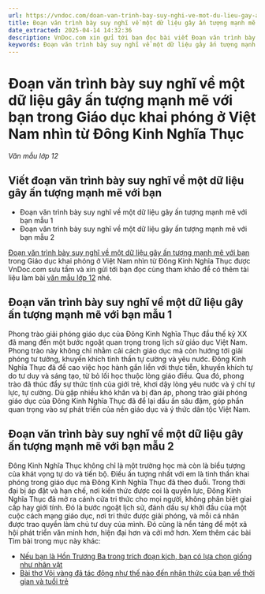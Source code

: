 ```yaml
---
url: https://vndoc.com/doan-van-trinh-bay-suy-nghi-ve-mot-du-lieu-gay-an-tuong-manh-me-voi-ban-trong-giao-duc-khai-phong-334922
title: Đoạn văn trình bày suy nghĩ về một dữ liệu gây ấn tượng mạnh mẽ với bạn trong Giáo dục khai phóng ở Việt Nam nhìn từ Đông Kinh Nghĩa Thục - Văn mẫu lớp 12 - VnDoc.com
date_extracted: 2025-04-14 14:32:36
description: VnDoc.com xin gửi tới bạn đọc bài viết Đoạn văn trình bày suy nghĩ về một dữ liệu gây ấn tượng mạnh mẽ với bạn trong Giáo dục khai phóng ở Việt Nam nhìn từ Đông Kinh Nghĩa Thục để bạn đọc cùng tham khảo nhé.
keywords: Đoạn văn trình bày suy nghĩ về một dữ liệu gây ấn tượng mạnh mẽ với bạn,Đoạn văn trình bày suy nghĩ về một dữ liệu gây ấn tượng mạnh mẽ với bạn trong Giáo dục khai phóng ở Việt Nam nhìn từ Đông Kinh Nghĩa Thục,ngữ văn 12,ngữ văn 12 kết nối tri thức,văn mẫu lớp 12,văn mẫu lớp 12 kết nối tri thức,Giáo dục khai phóng ở Việt Nam nhìn từ Đông Kinh Nghĩa Thục
---
```


# Đoạn văn trình bày suy nghĩ về một dữ liệu gây ấn tượng mạnh mẽ với bạn trong Giáo dục khai phóng ở Việt Nam nhìn từ Đông Kinh Nghĩa Thục
 _Văn mẫu lớp 12_
## Viết đoạn văn trình bày suy nghĩ về một dữ liệu gây ấn tượng mạnh mẽ với bạn
  * Đoạn văn trình bày suy nghĩ về một dữ liệu gây ấn tượng mạnh mẽ với bạn mẫu 1
  * Đoạn văn trình bày suy nghĩ về một dữ liệu gây ấn tượng mạnh mẽ với bạn mẫu 2

[Đoạn văn trình bày suy nghĩ về một dữ liệu gây ấn tượng mạnh mẽ với bạn](<https://vndoc.com/doan-van-trinh-bay-suy-nghi-ve-mot-du-lieu-gay-an-tuong-manh-me-voi-ban-trong-giao-duc-khai-phong-334922>) trong Giáo dục khai phóng ở Việt Nam nhìn từ Đông Kinh Nghĩa Thục được VnDoc.com sưu tầm và xin gửi tới bạn đọc cùng tham khảo để có thêm tài liệu làm bài [văn mẫu lớp 12](<https://vndoc.com/van-mau-lop12>) nhé.
## Đoạn văn trình bày suy nghĩ về một dữ liệu gây ấn tượng mạnh mẽ với bạn mẫu 1
Phong trào giải phóng giáo dục của Đông Kinh Nghĩa Thục đầu thế kỷ XX đã mang đến một bước ngoặt quan trọng trong lịch sử giáo dục Việt Nam. Phong trào này không chỉ nhằm cải cách giáo dục mà còn hướng tới giải phóng tư tưởng, khuyến khích tinh thần tự cường và yêu nước. Đông Kinh Nghĩa Thục đã đề cao việc học hành gắn liền với thực tiễn, khuyến khích tự do tư duy và sáng tạo, từ bỏ lối học thuộc lòng giáo điều. Qua đó, phong trào đã thúc đẩy sự thức tỉnh của giới trẻ, khơi dậy lòng yêu nước và ý chí tự lực, tự cường. Dù gặp nhiều khó khăn và bị đàn áp, phong trào giải phóng giáo dục của Đông Kinh Nghĩa Thục đã để lại dấu ấn sâu đậm, góp phần quan trọng vào sự phát triển của nền giáo dục và ý thức dân tộc Việt Nam.
## Đoạn văn trình bày suy nghĩ về một dữ liệu gây ấn tượng mạnh mẽ với bạn mẫu 2
Đông Kinh Nghĩa Thục không chỉ là một trường học mà còn là biểu tượng của khát vọng tự do và tiến bộ. Điều ấn tượng nhất với em là tinh thần khai phóng trong giáo dục mà Đông Kinh Nghĩa Thục đã theo đuổi. Trong thời đại bị áp đặt và hạn chế, nơi kiến thức được coi là quyền lực, Đông Kinh Nghĩa Thục đã mở ra cánh cửa tri thức cho mọi người, không phân biệt giai cấp hay giới tính. Đó là bước ngoặt lịch sử, đánh dấu sự khởi đầu của một cuộc cách mạng giáo dục, nơi tri thức được giải phóng, và mỗi cá nhân được trao quyền làm chủ tư duy của mình. Đó cũng là nền tảng để một xã hội phát triển văn minh hơn, hiện đại hơn và cởi mở hơn.
Xem thêm các bài Tìm bài trong mục này khác:
  * [Nếu bạn là Hồn Trương Ba trong trích đoạn kịch, bạn có lựa chọn giống như nhân vật](</neu-ban-la-hon-truong-ba-trong-trich-doan-kich-ban-co-lua-chon-giong-nhu-nhan-vat-334930>)
  * [Bài thơ Vội vàng đã tác động như thế nào đến nhận thức của bạn về thời gian và tuổi trẻ](</bai-tho-voi-vang-da-tac-dong-nhu-the-nao-den-nhan-thuc-cua-ban-ve-thoi-gian-va-tuoi-tre-334927>)

